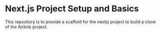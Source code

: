# Next.js Project Setup and Basics
This repository is to provide a scaffold for the nextjs project to build a clone of the Airbnb project.
